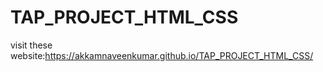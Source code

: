 # TAP_PROJECT_HTML_CSS
visit these website:https://akkamnaveenkumar.github.io/TAP_PROJECT_HTML_CSS/
